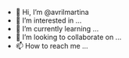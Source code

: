- 👋 Hi, I’m @avrilmartina
- 👀 I’m interested in ...
- 🌱 I’m currently learning ...
- 💞️ I’m looking to collaborate on ...
- 📫 How to reach me ...

<!---
avrilmartina/avrilmartina is a ✨ special ✨ repository because its `README.md` (this file) appears on your GitHub profile.
You can click the Preview link to take a look at your changes.
--->
